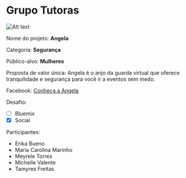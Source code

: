 # Grupo Tutoras

![Alt text](http://projetotutoras.com/angelapp/logoAngela.png)

Nome do projeto: **Angela**

Categoria: **Segurança**

Público-alvo: **Mulheres**

Proposta de valor única: Angela é o anjo da guarda virtual que oferece tranquilidade e segurança para você ir a eventos sem medo. 

Facebook: [Conheça a Angela](http://www.facebook.com/Angelaapp)

Desafio: 

- [ ] Bluemix
- [x] Social

Participantes:

- Erika Bueno
- Maria Carolina Marinho
- Meyrele Torres
- Michelle Valente
- Tamyres Freitas
